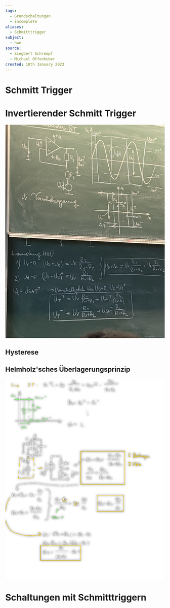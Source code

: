 ```yaml
---
tags:
  - Grundschaltungen
  - incomplete
aliases:
  - Schmitttrigger
subject:
  - hwe
source:
  - Siegbert Schrempf
  - Michael Offenhuber
created: 10th January 2023
---
```


# Schmitt Trigger

# Invertierender Schmitt Trigger

![IMG_3622](assets/IMG_3622.jpeg)

## Hysterese

## Helmholz'sches Überlagerungsprinzip

![invST-calc2](assets/invST-calc2.png)


# Schaltungen mit Schmitttriggern

